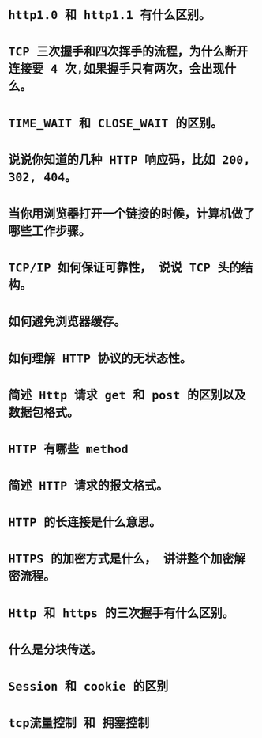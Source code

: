 # `http1.0 和 http1.1 有什么区别。`

#  `TCP 三次握手和四次挥手的流程，为什么断开连接要 4 次,如果握手只有两次，会出现什么。`

# `TIME_WAIT 和 CLOSE_WAIT 的区别。`

# `说说你知道的几种 HTTP 响应码，比如 200, 302, 404。`

# `当你用浏览器打开一个链接的时候，计算机做了哪些工作步骤。`

# `TCP/IP 如何保证可靠性， 说说 TCP 头的结构。`

# `如何避免浏览器缓存。`

# `如何理解 HTTP 协议的无状态性。`

# `简述 Http 请求 get 和 post 的区别以及数据包格式。`

# `HTTP 有哪些 method `

# `简述 HTTP 请求的报文格式。`

# `HTTP 的长连接是什么意思。`

# `HTTPS 的加密方式是什么， 讲讲整个加密解密流程。`

# `Http 和 https 的三次握手有什么区别。`

# `什么是分块传送。`

# `Session 和 cookie 的区别`

# `tcp流量控制 和 拥塞控制`
